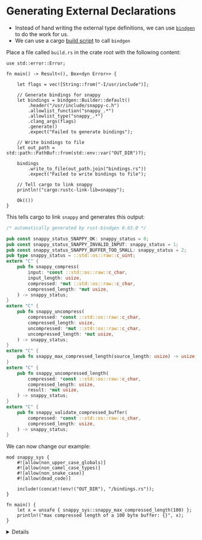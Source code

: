 
# Generating External Declarations

* Instead of hand writing the external type definitions, we can use [`bindgen`](https://github.com/rust-lang/rust-bindgen) to do the work for us.
* We can use a cargo [build script](https://doc.rust-lang.org/cargo/reference/build-scripts.html) to call `bindgen`

Place a file called `build.rs` in the crate root with the following content:

```rust,ignore
use std::error::Error;

fn main() -> Result<(), Box<dyn Error>> {

    let flags = vec![String::from("-I/usr/include")];

    // Generate bindings for snappy
    let bindings = bindgen::Builder::default()
        .header("/usr/include/snappy-c.h")
        .allowlist_function("snappy_.*")
        .allowlist_type("snappy_.*")
        .clang_args(flags)
        .generate()
        .expect("Failed to generate bindings");

    // Write bindings to file
    let out_path = std::path::PathBuf::from(std::env::var("OUT_DIR")?);

    bindings
        .write_to_file(out_path.join("bindings.rs"))
        .expect("Failed to write bindings to file");

    // Tell cargo to link snappy
    println!("cargo:rustc-link-lib=snappy");

    Ok(())
}
```

This tells cargo to link `snappy` and generates this output:

```rust
/* automatically generated by rust-bindgen 0.63.0 */

pub const snappy_status_SNAPPY_OK: snappy_status = 0;
pub const snappy_status_SNAPPY_INVALID_INPUT: snappy_status = 1;
pub const snappy_status_SNAPPY_BUFFER_TOO_SMALL: snappy_status = 2;
pub type snappy_status = ::std::os::raw::c_uint;
extern "C" {
    pub fn snappy_compress(
        input: *const ::std::os::raw::c_char,
        input_length: usize,
        compressed: *mut ::std::os::raw::c_char,
        compressed_length: *mut usize,
    ) -> snappy_status;
}
extern "C" {
    pub fn snappy_uncompress(
        compressed: *const ::std::os::raw::c_char,
        compressed_length: usize,
        uncompressed: *mut ::std::os::raw::c_char,
        uncompressed_length: *mut usize,
    ) -> snappy_status;
}
extern "C" {
    pub fn snappy_max_compressed_length(source_length: usize) -> usize;
}
extern "C" {
    pub fn snappy_uncompressed_length(
        compressed: *const ::std::os::raw::c_char,
        compressed_length: usize,
        result: *mut usize,
    ) -> snappy_status;
}
extern "C" {
    pub fn snappy_validate_compressed_buffer(
        compressed: *const ::std::os::raw::c_char,
        compressed_length: usize,
    ) -> snappy_status;
}
```

We can now change our example:

```rust,ignore
mod snappy_sys {
    #![allow(non_upper_case_globals)]
    #![allow(non_camel_case_types)]
    #![allow(non_snake_case)]
    #![allow(dead_code)]

    include!(concat!(env!("OUT_DIR"), "/bindings.rs"));
}

fn main() {
    let x = unsafe { snappy_sys::snappy_max_compressed_length(100) };
    println!("max compressed length of a 100 byte buffer: {}", x);
}
```

<details>

 * [`pkg-config-rs`](https://github.com/rust-lang/pkg-config-rs) allows location of dependencies with pkg-config
 * [`system-deps`](https://github.com/gdesmott/system-deps) allow declaration of pkg-config dependencies in `Cargo.toml`

</details>
